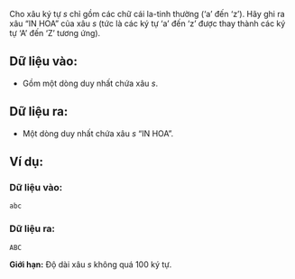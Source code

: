 Cho xâu ký tự $s$ chỉ gồm các chữ cái la-tinh thường (‘a’ đến ‘z’). Hãy ghi ra xâu “IN HOA” của xâu $s$ (tức là các ký tự ‘a’ đến ‘z’ được thay thành các ký tự ‘A’ đến ‘Z’ tương ứng).

## Dữ liệu vào:
- Gồm một dòng duy nhất chứa xâu $s$.

## Dữ liệu ra:
- Một dòng duy nhất chứa xâu $s$ “IN HOA”.

## Ví dụ:
### Dữ liệu vào:
```
abc
```

### Dữ liệu ra:
```
ABC
```

**Giới hạn:** Độ dài xâu $s$ không quá $100$ ký tự.